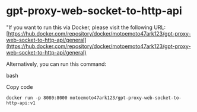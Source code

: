 # gpt-proxy-web-socket-to-http-api


"If you want to run this via Docker, please visit the following URL: [https://hub.docker.com/repository/docker/motoemoto47ark123/gpt-proxy-web-socket-to-http-api/general](https://hub.docker.com/repository/docker/motoemoto47ark123/gpt-proxy-web-socket-to-http-api/general)

Alternatively, you can run this command:

bash

Copy code

`docker run -p 8080:8000 motoemoto47ark123/gpt-proxy-web-socket-to-http-api:v1`
